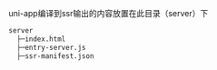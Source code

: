 uni-app编译到ssr输出的内容放置在此目录（server）下

```bash
server
  ├─index.html
  ├─entry-server.js
  ├─ssr-manifest.json
```